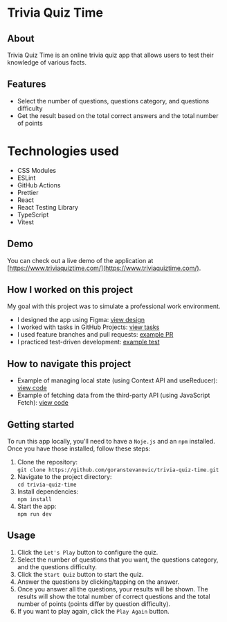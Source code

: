 # Trivia Quiz Time

## About

Trivia Quiz Time is an online trivia quiz app that allows users to test their knowledge of various facts.

## Features

- Select the number of questions, questions category, and questions difficulty
- Get the result based on the total correct answers and the total number of points

# Technologies used

- CSS Modules
- ESLint
- GitHub Actions
- Prettier
- React
- React Testing Library
- TypeScript
- Vitest

## Demo

You can check out a live demo of the application at [https://www.triviaquiztime.com/](https://www.triviaquiztime.com/).

## How I worked on this project

My goal with this project was to simulate a professional work environment.

- I designed the app using Figma: [view design](https://www.figma.com/file/XLdB0hZXMY4cBWAkDoujMr/Design?type=design&node-id=2%3A113&mode=design&t=uS72NYp21krRhQ6C-1)
- I worked with tasks in GitHub Projects: [view tasks](https://github.com/users/goranstevanovic/projects/7/views/1)
- I used feature branches and pull requests: [example PR](https://github.com/goranstevanovic/trivia-quiz-time/pull/50)
- I practiced test-driven development: [example test](https://github.com/goranstevanovic/trivia-quiz-time/blob/main/src/components/SettingsScreen/SettingsScreen.test.tsx)

## How to navigate this project

- Example of managing local state (using Context API and useReducer): [view code](https://github.com/goranstevanovic/trivia-quiz-time/blob/main/src/contexts/QuizContext.tsx#L48-L236)
- Example of fetching data from the third-party API (using JavaScript Fetch): [view code](https://github.com/goranstevanovic/trivia-quiz-time/blob/main/src/contexts/QuizContext.tsx#L180-L203)

## Getting started

To run this app locally, you'll need to have a `Noje.js` and an `npm` installed. Once you have those installed, follow these steps:

1. Clone the repository:  
   `git clone https://github.com/goranstevanovic/trivia-quiz-time.git`
1. Navigate to the project directory:  
   `cd trivia-quiz-time`
1. Install dependencies:  
   `npm install`
1. Start the app:  
   `npm run dev`

## Usage

1. Click the `Let's Play` button to configure the quiz.
1. Select the number of questions that you want, the questions category, and the questions difficulty.
1. Click the `Start Quiz` button to start the quiz.
1. Answer the questions by clicking/tapping on the answer.
1. Once you answer all the questions, your results will be shown. The results will show the total number of correct questions and the total number of points (points differ by question difficulty).
1. If you want to play again, click the `Play Again` button.
